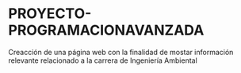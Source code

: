 # PROYECTO-PROGRAMACIONAVANZADA
Creacción de una página web con la finalidad de mostar información relevante relacionado a la carrera de Ingeniería Ambiental
